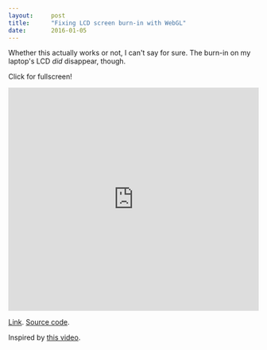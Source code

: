 ```yaml
---
layout:     post
title:      "Fixing LCD screen burn-in with WebGL"
date:       2016-01-05
---
```


Whether this actually works or not, I can't say for sure. The burn-in on my laptop's
LCD *did* disappear, though.

Click for fullscreen!

<iframe
  frameborder="0"
  style="width:100%;height:450px"
  src="http://gbrlgrct.com/gists/deec0c0c12e63a94515b/burn-webgl.html"
  allowfullscreen>
</iframe>

[Link](http://gbrlgrct.com/gists/deec0c0c12e63a94515b/burn-webgl.html).
[Source code](https://gist.github.com/Garciat/deec0c0c12e63a94515b).

Inspired by [this video](https://www.youtube.com/watch?v=VN-KIlsxxOw).